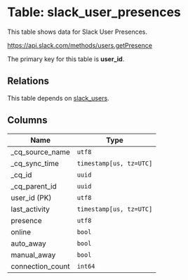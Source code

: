 # Table: slack_user_presences

This table shows data for Slack User Presences.

https://api.slack.com/methods/users.getPresence

The primary key for this table is **user_id**.

## Relations

This table depends on [slack_users](slack_users).

## Columns

| Name          | Type          |
| ------------- | ------------- |
|_cq_source_name|`utf8`|
|_cq_sync_time|`timestamp[us, tz=UTC]`|
|_cq_id|`uuid`|
|_cq_parent_id|`uuid`|
|user_id (PK)|`utf8`|
|last_activity|`timestamp[us, tz=UTC]`|
|presence|`utf8`|
|online|`bool`|
|auto_away|`bool`|
|manual_away|`bool`|
|connection_count|`int64`|